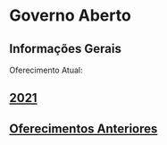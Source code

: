 # Governo Aberto

## Informações Gerais

Oferecimento Atual:

## [2021](https://governoaberto-usp.github.io/ACH3778/2021)

## [Oferecimentos Anteriores](https://governoaberto-usp.github.io/ACH3778/anteriores)


